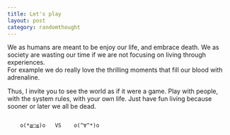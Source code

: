 ```yaml
---
title: Let's play
layout: post
category: randomthought
---
```


We as humans are meant to be enjoy our life, and embrace death. 
We as society are wasting our time if we are not focusing on living through experiences.  
For example we do really love the thrilling  moments that fill our blood with adrenaline.

Thus, I invite you to see the world as if it were a game. 
Play with people, with the system rules, with your own life. 
Just have fun living because sooner or later we all be dead.

```

    o(*≧□≦)o   VS    o(^∀^*)o  

```



